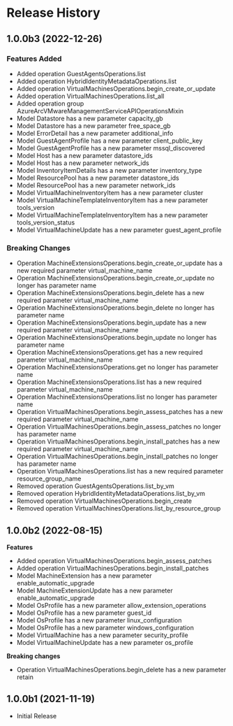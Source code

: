 # Release History

## 1.0.0b3 (2022-12-26)

### Features Added

  - Added operation GuestAgentsOperations.list
  - Added operation HybridIdentityMetadataOperations.list
  - Added operation VirtualMachinesOperations.begin_create_or_update
  - Added operation VirtualMachinesOperations.list_all
  - Added operation group AzureArcVMwareManagementServiceAPIOperationsMixin
  - Model Datastore has a new parameter capacity_gb
  - Model Datastore has a new parameter free_space_gb
  - Model ErrorDetail has a new parameter additional_info
  - Model GuestAgentProfile has a new parameter client_public_key
  - Model GuestAgentProfile has a new parameter mssql_discovered
  - Model Host has a new parameter datastore_ids
  - Model Host has a new parameter network_ids
  - Model InventoryItemDetails has a new parameter inventory_type
  - Model ResourcePool has a new parameter datastore_ids
  - Model ResourcePool has a new parameter network_ids
  - Model VirtualMachineInventoryItem has a new parameter cluster
  - Model VirtualMachineTemplateInventoryItem has a new parameter tools_version
  - Model VirtualMachineTemplateInventoryItem has a new parameter tools_version_status
  - Model VirtualMachineUpdate has a new parameter guest_agent_profile

### Breaking Changes

  - Operation MachineExtensionsOperations.begin_create_or_update has a new required parameter virtual_machine_name
  - Operation MachineExtensionsOperations.begin_create_or_update no longer has parameter name
  - Operation MachineExtensionsOperations.begin_delete has a new required parameter virtual_machine_name
  - Operation MachineExtensionsOperations.begin_delete no longer has parameter name
  - Operation MachineExtensionsOperations.begin_update has a new required parameter virtual_machine_name
  - Operation MachineExtensionsOperations.begin_update no longer has parameter name
  - Operation MachineExtensionsOperations.get has a new required parameter virtual_machine_name
  - Operation MachineExtensionsOperations.get no longer has parameter name
  - Operation MachineExtensionsOperations.list has a new required parameter virtual_machine_name
  - Operation MachineExtensionsOperations.list no longer has parameter name
  - Operation VirtualMachinesOperations.begin_assess_patches has a new required parameter virtual_machine_name
  - Operation VirtualMachinesOperations.begin_assess_patches no longer has parameter name
  - Operation VirtualMachinesOperations.begin_install_patches has a new required parameter virtual_machine_name
  - Operation VirtualMachinesOperations.begin_install_patches no longer has parameter name
  - Operation VirtualMachinesOperations.list has a new required parameter resource_group_name
  - Removed operation GuestAgentsOperations.list_by_vm
  - Removed operation HybridIdentityMetadataOperations.list_by_vm
  - Removed operation VirtualMachinesOperations.begin_create
  - Removed operation VirtualMachinesOperations.list_by_resource_group

## 1.0.0b2 (2022-08-15)

**Features**

  - Added operation VirtualMachinesOperations.begin_assess_patches
  - Added operation VirtualMachinesOperations.begin_install_patches
  - Model MachineExtension has a new parameter enable_automatic_upgrade
  - Model MachineExtensionUpdate has a new parameter enable_automatic_upgrade
  - Model OsProfile has a new parameter allow_extension_operations
  - Model OsProfile has a new parameter guest_id
  - Model OsProfile has a new parameter linux_configuration
  - Model OsProfile has a new parameter windows_configuration
  - Model VirtualMachine has a new parameter security_profile
  - Model VirtualMachineUpdate has a new parameter os_profile

**Breaking changes**

  - Operation VirtualMachinesOperations.begin_delete has a new parameter retain

## 1.0.0b1 (2021-11-19)

* Initial Release
